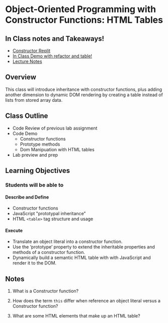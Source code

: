 # Object-Oriented Programming with Constructor Functions: HTML Tables

## In Class notes and Takeaways!

- [Constructor Replit](https://replit.com/@arpatterson31/201d82-class07-Constructors#index.js)
- [In Class Demo with refactor and table!](inclass-demo)
- [Lecture Notes](lecture-notes.md)

## Overview

This class will introduce inheritance with constructor functions, plus adding another dimension to dynamic DOM rendering by creating a table instead of lists from stored array data.

## Class Outline

- Code Review of previous lab assignment
- Code Demo
  - Constructor functions
  - Prototype methods
  - Dom Manipuation with HTML tables
- Lab preview and prep

## Learning Objectives

### Students will be able to

#### Describe and Define

- Constructor functions
- JavaScript "prototypal inheritance"
- HTML `<table>` tag structure and usage

#### Execute

- Translate an object literal into a constructor function.
- Use the ‘prototype’ property to extend the inheritable properties and methods of a constructor function.
- Dynamically build a semantic HTML table with with JavaScript and render it to the DOM.

## Notes

1. What is a Constructor function?

1. How does the term `this` differ when reference an object literal versus a Constructor function?

1. What are some HTML elements that make up an HTML table?
